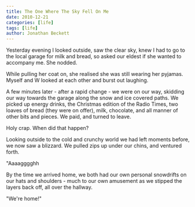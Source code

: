 ```yaml
---
title: The One Where The Sky Fell On Me
date: 2010-12-21
categories: [life]
tags: [life]
author: Jonathan Beckett
---
```


Yesterday evening I looked outside, saw the clear sky, knew I had to go to the local garage for milk and bread, so asked our eldest if she wanted to accompany me. She nodded.

While pulling her coat on, she realised she was still wearing her pyjamas. Myself and W looked at each other and burst out laughing.

A few minutes later - after a rapid change - we were on our way, skidding our way towards the garage along the snow and ice covered paths. We picked up energy drinks, the Christmas edition of the Radio Times, two loaves of bread (they were on offer), milk, chocolate, and all manner of other bits and pieces. We paid, and turned to leave.

Holy crap. When did that happen?

Looking outside to the cold and crunchy world we had left moments before, we now saw a blizzard. We pulled zips up under our chins, and ventured forth.

"Aaaagggghh 

By the time we arrived home, we both had our own personal snowdrifts on our hats and shoulders - much to our own amusement as we stipped the layers back off, all over the hallway.

"We're home!"